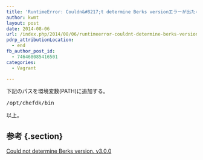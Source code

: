 ```yaml
---
title: 'RuntimeError: Couldn&#8217;t determine Berks versionエラーが出たら'
author: kwmt
layout: post
date: 2014-08-06
url: /index.php/2014/08/06/runtimeerror-couldnt-determine-berks-version/
pdrp_attributionLocation:
  - end
fb_author_post_id:
  - 746468085416501
categories:
  - Vagrant

---
```

下記のパスを環境変数(PATH)に追加する。

<pre class="go">/opt/chefdk/bin
</pre>

以上。

## 参考 {.section}

<a href="https://github.com/berkshelf/vagrant-berkshelf/issues/212" target="_blank">Could not determine Berks version. v3.0.0</a>